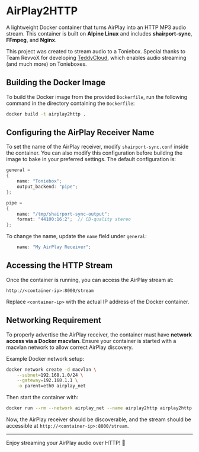 # AirPlay2HTTP

A lightweight Docker container that turns AirPlay into an HTTP MP3 audio stream. This container is built on **Alpine Linux** and includes **shairport-sync**, **FFmpeg**, and **Nginx**.

This project was created to stream audio to a Toniebox. Special thanks to Team RevvoX for developing [TeddyCloud](https://github.com/toniebox-reverse-engineering/teddycloud), which enables audio streaming (and much more) on Tonieboxes.

## Building the Docker Image

To build the Docker image from the provided `Dockerfile`, run the following command in the directory containing the `Dockerfile`:

```sh
docker build -t airplay2http .
```

## Configuring the AirPlay Receiver Name

To set the name of the AirPlay receiver, modify `shairport-sync.conf` inside the container. You can also modify this configuration before building the image to bake in your preferred settings. The default configuration is:

```c
general =
{
    name: "Toniebox";
    output_backend: "pipe";
};

pipe =
{
    name: "/tmp/shairport-sync-output";
    format: "44100:16:2";  // CD-quality stereo
};
```

To change the name, update the `name` field under `general`:

```c
    name: "My AirPlay Receiver";
```

## Accessing the HTTP Stream

Once the container is running, you can access the AirPlay stream at:

```
http://<container-ip>:8000/stream
```

Replace `<container-ip>` with the actual IP address of the Docker container.

## Networking Requirement

To properly advertise the AirPlay receiver, the container must have **network access via a Docker macvlan**. Ensure your container is started with a macvlan network to allow correct AirPlay discovery.

Example Docker network setup:

```sh
docker network create -d macvlan \
    --subnet=192.168.1.0/24 \
    --gateway=192.168.1.1 \
    -o parent=eth0 airplay_net
```

Then start the container with:

```sh
docker run --rm --network airplay_net --name airplay2http airplay2http
```

Now, the AirPlay receiver should be discoverable, and the stream should be accessible at `http://<container-ip>:8000/stream`.

---

Enjoy streaming your AirPlay audio over HTTP! 🎵

